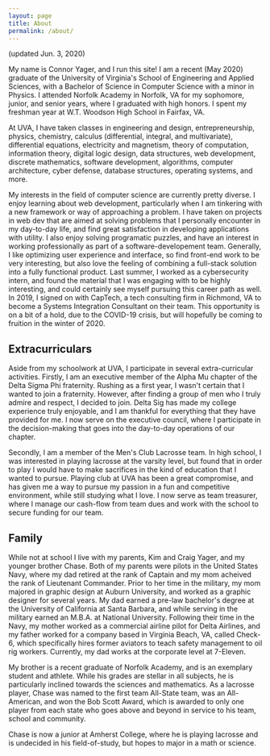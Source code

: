 ```yaml
---
layout: page
title: About
permalink: /about/
---
```


(updated Jun. 3, 2020)

My name is Connor Yager, and I run this site!  I am a recent (May 2020) graduate of the University of Virginia's School of Engineering and Applied Sciences, with a Bachelor of Science in Computer Science with a minor in Physics. I attended Norfolk Academy in Norfolk, VA for my sophomore, junior, and senior years, where I graduated with high honors. I spent my freshman year at W.T. Woodson High School in Fairfax, VA.

At UVA, I have taken classes in engineering and design, entrepreneurship, physics, chemistry, calculus (differential, integral, and multivariate), differential equations, electricity and magnetism, theory of computation, information theory, digital logic design, data structures, web development, discrete mathematics, software development, algorithms, computer architecture, cyber defense, database structures, operating systems, and more.

My interests in the field of computer science are currently pretty diverse. I enjoy learning about web development, particularly when I am tinkering with a new framework or way of approaching a problem. I have taken on projects in web dev that are aimed at solving problems that I personally encounter in my day-to-day life, and find great satisfaction in developing applications with utility. I also enjoy solving programatic puzzles, and have an interest in working professionally as part of a software-developement team. Generally, I like optimizing user experience and interface, so find front-end work to be very interesting, but also love the feeling of combining a full-stack solution into a fully functional product. Last summer, I worked as a cybersecurity intern, and found the material that I was engaging with to be highly interesting, and could certainly see myself pursuing this career path as well. In 2019, I signed on with CapTech, a tech consulting firm in Richmond, VA to become a Systems Integration Consultant on their team.  This opportunity is on a bit of a hold, due to the COVID-19 crisis, but will hopefully be coming to fruition in the winter of 2020.


## Extracurriculars
Aside from my schoolwork at UVA, I participate in several extra-curricular activities. Firstly, I am an executive member of the Alpha Mu chapter of the Delta Sigma Phi fraternity. Rushing as a first year, I wasn't certain that I wanted to join a fraternity. However, after finding a group of men who I truly admire and respect, I decided to join. Delta Sig has made my college experience truly enjoyable, and I am thankful for everything that they have provided for me. I now serve on the executive council, where I participate in the decision-making that goes into the day-to-day operations of our chapter.

Secondly, I am a member of the Men's Club Lacrosse team. In high school, I was interested in playing lacrosse at the varsity level, but found that in order to play I would have to make sacrifices in the kind of education that I wanted to pursue. Playing club at UVA has been a great compromise, and has given me a way to pursue my passion in a fun and competitive environment, while still studying what I love. I now serve as team treasurer, where I manage our cash-flow from team dues and work with the school to secure funding for our team.


## Family
While not at school I live with my parents, Kim and Craig Yager, and my younger brother Chase. Both of my parents were pilots in the United States Navy, where my dad retired at the rank of Captain and my mom acheived the rank of Lieutenant Commander. Prior to her time in the military, my mom majored in graphic design at Auburn University, and worked as a graphic designer for several years. My dad earned a pre-law bachelor's degree at the University of California at Santa Barbara, and while serving in the military earned an M.B.A. at National University. Following their time in the Navy, my mother worked as a commercial airline pilot for Delta Airlines, and my father worked for a company based in Virginia Beach, VA, called Check-6, which specifically hires former aviators to teach safety management to oil rig workers. Currently, my dad works at the corporate level at 7-Eleven.

My brother is a recent graduate of Norfolk Academy, and is an exemplary student and athlete. While his grades are stellar in all subjects, he is particularly inclined towards the sciences and mathematics. As a lacrosse player, Chase was named to the first team All-State team, was an All-American, and won the Bob Scott Award, which is awarded to only one player from each state who goes above and beyond in service to his team, school and community.

Chase is now a junior at Amherst College, where he is playing lacrosse and is undecided in his field-of-study, but hopes to major in a math or science.
